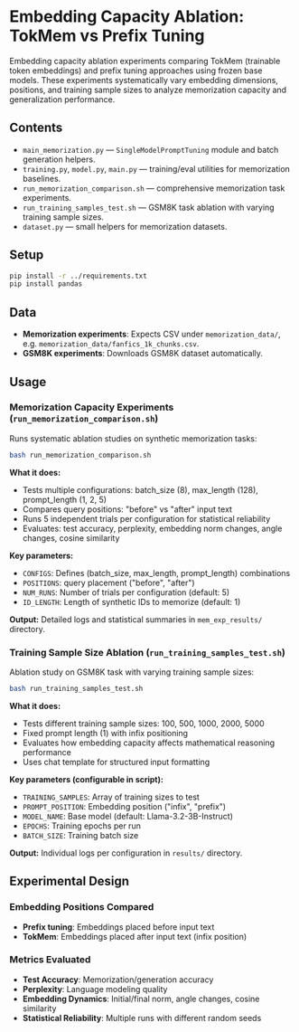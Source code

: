 # Embedding Capacity Ablation: TokMem vs Prefix Tuning

Embedding capacity ablation experiments comparing TokMem (trainable token embeddings) and prefix tuning approaches using frozen base models. These experiments systematically vary embedding dimensions, positions, and training sample sizes to analyze memorization capacity and generalization performance.

## Contents

- `main_memorization.py` — `SingleModelPromptTuning` module and batch generation helpers.
- `training.py`, `model.py`, `main.py` — training/eval utilities for memorization baselines.
- `run_memorization_comparison.sh` — comprehensive memorization task experiments.
- `run_training_samples_test.sh` — GSM8K task ablation with varying training sample sizes.
- `dataset.py` — small helpers for memorization datasets.

## Setup

```bash
pip install -r ../requirements.txt
pip install pandas
```

## Data

- **Memorization experiments**: Expects CSV under `memorization_data/`, e.g. `memorization_data/fanfics_1k_chunks.csv`.
- **GSM8K experiments**: Downloads GSM8K dataset automatically.

## Usage

### Memorization Capacity Experiments (`run_memorization_comparison.sh`)

Runs systematic ablation studies on synthetic memorization tasks:

```bash
bash run_memorization_comparison.sh
```

**What it does:**
- Tests multiple configurations: batch_size (8), max_length (128), prompt_length (1, 2, 5)
- Compares query positions: "before" vs "after" input text
- Runs 5 independent trials per configuration for statistical reliability
- Evaluates: test accuracy, perplexity, embedding norm changes, angle changes, cosine similarity

**Key parameters:**
- `CONFIGS`: Defines (batch_size, max_length, prompt_length) combinations
- `POSITIONS`: query placement ("before", "after")
- `NUM_RUNS`: Number of trials per configuration (default: 5)
- `ID_LENGTH`: Length of synthetic IDs to memorize (default: 1)

**Output:** Detailed logs and statistical summaries in `mem_exp_results/` directory.

### Training Sample Size Ablation (`run_training_samples_test.sh`)

Ablation study on GSM8K task with varying training sample sizes:

```bash
bash run_training_samples_test.sh
```

**What it does:**
- Tests different training sample sizes: 100, 500, 1000, 2000, 5000
- Fixed prompt length (1) with infix positioning
- Evaluates how embedding capacity affects mathematical reasoning performance
- Uses chat template for structured input formatting

**Key parameters (configurable in script):**
- `TRAINING_SAMPLES`: Array of training sizes to test
- `PROMPT_POSITION`: Embedding position ("infix", "prefix")
- `MODEL_NAME`: Base model (default: Llama-3.2-3B-Instruct)
- `EPOCHS`: Training epochs per run
- `BATCH_SIZE`: Training batch size

**Output:** Individual logs per configuration in `results/` directory.

## Experimental Design

### Embedding Positions Compared
- **Prefix tuning**: Embeddings placed before input text
- **TokMem**: Embeddings placed after input text (infix position)

### Metrics Evaluated
- **Test Accuracy**: Memorization/generation accuracy
- **Perplexity**: Language modeling quality
- **Embedding Dynamics**: Initial/final norm, angle changes, cosine similarity
- **Statistical Reliability**: Multiple runs with different random seeds

